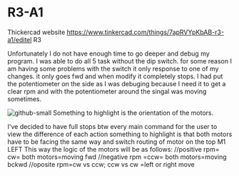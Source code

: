 # R3-A1
Thickercad website
https://www.tinkercad.com/things/7apRVYpKbAB-r3-a1/editel
R3

Unfortunately I do not have enough time to go deeper and debug my program. I was able to do all 5 task without the dip switch. for some reason I am having some problems with the switch it only response to one of my changes. it only goes fwd and when modify it completely stops. 
I had put the potentiometer on the side as I was debuging because I need it to get a clear rpm and with the potentiometer around the singal was moving sometimes. 

![github-small](file:///Users/brandoncastillo/Desktop/Screen%20Shot%202020-10-17%20at%2011.53.53%20PM.png)
Something to highlight is the orientation of the motors. 

I've decided to have full stops btw every main command for the user to view the difference of each action something to highlight is that both motors have to be facing the same way and switch routing of motor on the top M1 LEFT This way the logic of the motors will be as follows: 
  //positive rpm= cw= both motors=moving fwd
  //negative rpm =ccw= both motors=moving bckwd
  //oposite rpm=cw vs ccw; ccw vs cw =left or right move
